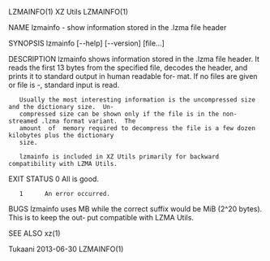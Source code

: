 LZMAINFO(1)                                    XZ Utils                                    LZMAINFO(1)

NAME
       lzmainfo - show information stored in the .lzma file header

SYNOPSIS
       lzmainfo [--help] [--version] [file...]

DESCRIPTION
       lzmainfo  shows  information stored in the .lzma file header.  It reads the first 13 bytes from
       the specified file, decodes the header, and prints it to standard output in human readable for‐
       mat.  If no files are given or file is -, standard input is read.

       Usually the most interesting information is the uncompressed size and the dictionary size.  Un‐
       compressed size can be shown only if the file is in the non-streamed .lzma format variant.  The
       amount  of  memory required to decompress the file is a few dozen kilobytes plus the dictionary
       size.

       lzmainfo is included in XZ Utils primarily for backward compatibility with LZMA Utils.

EXIT STATUS
       0      All is good.

       1      An error occurred.

BUGS
       lzmainfo uses MB while the correct suffix would be MiB (2^20 bytes).  This is to keep the  out‐
       put compatible with LZMA Utils.

SEE ALSO
       xz(1)

Tukaani                                       2013-06-30                                   LZMAINFO(1)
